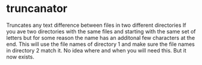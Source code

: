 # truncanator
Truncates any text difference between files in two different directories
If you ave two directories with the same files and starting with the same set of letters but for some reason the name has an additonal few characters at the end. 
This will use the file names of directory 1  and make sure the file names in directory 2 match it. 
No idea where and when you will need this. But it now exists. 
